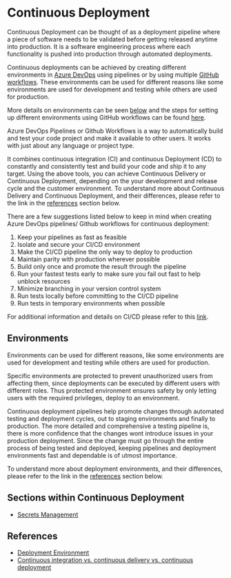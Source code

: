 # Continuous Deployment

Continuous Deployment can be thought of as a deployment pipeline where a piece of software needs to be validated before getting released anytime into production. It is a software engineering process where each functionality is pushed into production through automated deployments.

Continuous deployments can be achieved by creating different environments in [Azure DevOps](https://docs.microsoft.com/en-us/aspnet/core/azure/devops/cicd) using pipelines or by using multiple [GitHub workflows](https://docs.github.com/en/actions/configuring-and-managing-workflows/configuring-a-workflow). These environments can be used for different reasons like some environments are used for development and testing while others are used for production.

More details on environments can be seen [below](#Environments) and the steps for setting up different environments using GitHub workflows can be found [here](../continuous-deployment/pipelines/recipes/github-workflows/workflow-per-environment.md).

Azure DevOps Pipelines or Github Workflows is a way to automatically build and test your code project and make it available to other users. It works with just about any language or project type.

It combines continuous integration (CI) and continuous Deployment (CD) to constantly and consistently test and build your code and ship it to any target. Using the above tools, you can achieve Continuous Delivery or Continuous Deployment, depending on the your development and release cycle and the customer environment. To understand more about Continuous Delivery and Continuous Deployment, and their differences, please refer to the link in the [references](#References) section below.

There are a few suggestions listed below to keep in mind when creating Azure DevOps pipelines/ Github workflows for continuous deployment:

1. Keep your pipelines as fast as feasible
1. Isolate and secure your CI/CD environment
1. Make the CI/CD pipeline the only way to deploy to production
1. Maintain parity with production wherever possible
1. Build only once and promote the result through the pipeline
1. Run your fastest tests early to make sure you fail out fast to help unblock resources
1. Minimize branching in your version control system
1. Run tests locally before committing to the CI/CD pipeline
1. Run tests in temporary environments when possible

For additional information and details on CI/CD please refer to this [link](../continuous-integration/CICD.md).

## Environments

Environments can be used for different reasons, like some environments are used for development and testing while others are used for production.

Specific environments are protected to prevent unauthorized users from affecting them, since deployments can be executed by different users with different roles. Thus protected environment ensures safety by only letting users with the required privileges, deploy to an environment.

Continuous deployment pipelines help promote changes through automated testing and deployment cycles, out to staging environments and finally to production. The more detailed and comprehensive a testing pipeline is, there is more confidence that the changes wont introduce issues in your production deployment. Since the change must go through the entire process of being tested and deployed, keeping pipelines and deployment environments fast and dependable is of utmost importance.

To understand more about deployment environments, and their differences, please refer to the link in the [references](#References) section below.

## Sections within Continuous Deployment

* [Secrets Management](secrets-management/readme.md)

## References

* [Deployment Environment](https://en.wikipedia.org/wiki/Deployment_environment)
* [Continuous integration vs. continuous delivery vs. continuous deployment](https://www.atlassian.com/continuous-delivery/principles/continuous-integration-vs-delivery-vs-deployment)

